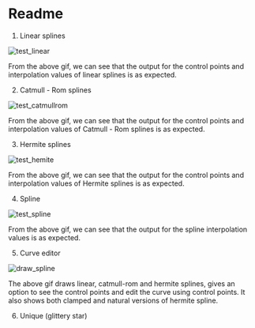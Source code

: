 # Readme

1. Linear splines


![test_linear](https://user-images.githubusercontent.com/60118869/135710496-223f5175-ddf5-46bf-a321-cebccd58351f.gif)

From the above gif, we can see that the output for the control points and interpolation values of linear splines is as expected.

2. Catmull - Rom splines


![test_catmullrom](https://user-images.githubusercontent.com/60118869/135710626-00efaa5d-bdb3-4ad1-8a1b-eab2fb9af88a.gif)

From the above gif, we can see that the output for the control points and interpolation values of Catmull - Rom splines is as expected.

3. Hermite splines


![test_hemite](https://user-images.githubusercontent.com/60118869/135710787-dc646ae2-e975-4fb4-8b71-dce0005a7d97.gif)


From the above gif, we can see that the output for the control points and interpolation values of Hermite splines is as expected.

4. Spline


![test_spline](https://user-images.githubusercontent.com/60118869/135710880-8132e36e-64e2-4889-b8a0-1666641f7151.gif)


From the above gif, we can see that the output for the spline interpolation values is as expected.

5. Curve editor

![draw_spline](https://user-images.githubusercontent.com/60118869/135711586-83f092d7-feda-488d-85f5-980860436b74.gif)


The above gif draws linear, catmull-rom and hermite splines, gives an option to see the control points and edit the curve using control points. It also shows both clamped and natural versions of hermite spline.


6. Unique (glittery star)


 







